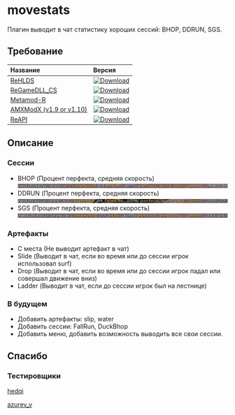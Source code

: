 # movestats
Плагин выводит в чат статистику хороших сессий: BHOP, DDRUN, SGS.

## Требование
| Название | Версия |
| :- | :- |
| [ReHLDS](https://github.com/rehlds/rehlds) | [![Download](https://img.shields.io/github/v/release/rehlds/rehlds?include_prereleases&style=flat-square)](https://github.com/rehlds/rehlds/releases) |
| [ReGameDLL_CS](https://github.com/rehlds/ReGameDLL_CS/releases) | [![Download](https://img.shields.io/github/v/release/s1lentq/ReGameDLL_CS?include_prereleases&style=flat-square)](https://github.com/rehlds/ReGameDLL_CS/releases) |
| [Metamod-R](https://github.com/rehlds/Metamod-R/releases) | [![Download](https://img.shields.io/github/v/release/rehlds/Metamod-R?include_prereleases&style=flat-square)](https://github.com/rehlds/Metamod-R/releases) |
| [AMXModX (v1.9 or v1.10)](https://www.amxmodx.org/downloads-new.php) | [![Download](https://img.shields.io/badge/AMXModX-%3E%3D1.9.0-blue?style=flat-square)](https://www.amxmodx.org/downloads-new.php) |
| [ReAPI](https://github.com/rehlds/reapi) | [![Download](https://img.shields.io/github/v/release/rehlds/reapi?include_prereleases&style=flat-square)](https://github.com/rehlds/reapi) |

## Описание

### Сессии
- BHOP (Процент перфекта, средняя скорость)
![alt text](image3.jpg)
- DDRUN (Процент перфекта, средняя скорость)
![alt text](image1.jpg)
- SGS (Процент перфекта, средняя скорость)
![alt text](image2.jpg)

### Артефакты
- С места (Не выводит артефакт в чат)
- Slide (Выводит в чат, если во время или до сессии игрок использовал surf)
- Drop (Выводит в чат, если во время или до сессии игрок падал или совершал движение вниз)
- Ladder (Выводит в чат, если до сессии игрок был на лестнице)

### В будущем
- Добавить артефакты: slip, water
- Добавить сессии: FallRun, DuckBhop
- Добавить меню, добавить возможность выводить все свои сессии.

## Спасибо

### Тестировщики
[hedqi](https://github.com/hedqi)

[azurev_v](https://www.twitch.tv/azurev_v)
